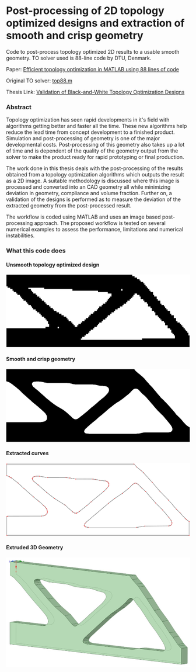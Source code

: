 # Post-processing of 2D topology optimized designs and extraction of smooth and crisp geometry
Code to post-process topology optimized 2D results to a usable smooth geometry. TO solver used is 88-line code by DTU, Denmark.

Paper: [Efficient topology optimization in MATLAB using 88 lines of code](https://link.springer.com/article/10.1007%2Fs00158-010-0594-7)

Original TO solver: [top88.m](https://www.topopt.mek.dtu.dk/Apps-and-software/Efficient-topology-optimization-in-MATLAB)

Thesis Link: [Validation of Black-and-White Topology Optimization Designs](http://liu.diva-portal.org/smash/record.jsf?pid=diva2%3A1541843&dswid=-6251)

### Abstract
Topology optimization has seen rapid developments in it's field with algorithms getting better and faster all the time. These new algorithms help reduce the lead time from concept development to a finished product. Simulation and post-processing of geometry is one of the major developmental costs. Post-processing of this geometry also takes up a lot of time and is dependent of the quality of the geometry output from the solver to make the product ready for rapid prototyping or final production. 

The work done in this thesis deals with the post-processing of the results obtained from a topology optimization algorithms which outputs the result as a 2D image. A suitable methodology is discussed where this image is processed and converted into an CAD geometry all while minimizing deviation in geometry, compliance and volume fraction. Further on, a validation of the designs is performed as to measure the deviation of the extracted geometry from the post-processed result. 

The workflow is coded using MATLAB and uses an image based post-processing approach. The proposed workflow is tested on several numerical examples to assess the performance, limitations and numerical instabilities.

### What this code does
#### Unsmooth topology optimized design
<img width="600px" height="200px" src="/mbb_unsmooth.png">

#### Smooth and crisp geometry
<img width="600px" height="200px" src="/mbb_smooth.png">

#### Extracted curves
<img width="600px" height="200px" src="/mbb_curves.png">

#### Extruded 3D Geometry
<img width="600px" height="300px" src="/mbb_3dgeom.png">
